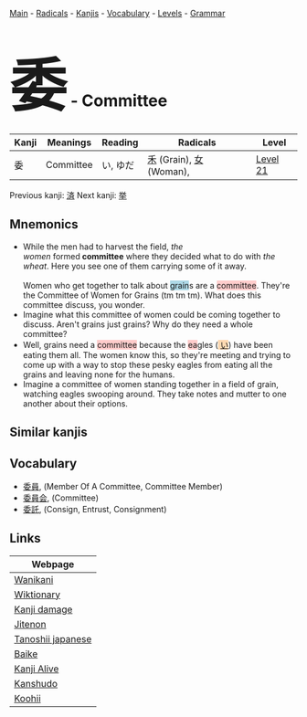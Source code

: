 <style> bigfont {font-size: 100px}</style>
[Main](../README.md) -
[Radicals](../radicals.md) -
[Kanjis](../kanjis.md) -
[Vocabulary](../vocabulary.md) -
[Levels](../levels.md) -
[Grammar](../grammar.md)
# <bigfont> 委</bigfont> - Committee 

| Kanji | Meanings | Reading | Radicals | Level |
| --- | --- | --- | --- | --- |
| 委 | Committee | い, ゆだ | [禾](../radicals/禾.md) (Grain), [女](../radicals/女.md) (Woman),  | [Level 21](../levels/wk_level21.md) |

Previous kanji: [済](済.md) Next kanji: [挙](挙.md) 

## Mnemonics
 * While the men had to harvest the field,&nbsp;<em>the women</em>&nbsp;formed<strong>&nbsp;committee</strong>&nbsp;where they decided what to do with&nbsp;<em>the wheat</em>. Here you see one of them carrying some of it away.<br><br>Women who get together to talk about <span style="background-color:#ADD8E6"> grain</span>s are a <span style="background-color:#ffcccb"> committee</span>. They're the Committee of Women for Grains (tm tm tm). What does this committee discuss, you wonder.
* Imagine what this committee of women could be coming together to discuss. Aren't grains just grains? Why do they need a whole committee?
* Well, grains need a <span style="background-color:#ffcccb"> committee</span> because the <span style="background-color:#ffcccb"> ea</span>gles (<span style="background-color:#fed8b1"> [い](https://jisho.org/search/い)</span>) have been eating them all. The women know this, so they're meeting and trying to come up with a way to stop these pesky eagles from eating all the grains and leaving none for the humans.
* Imagine a committee of women standing together in a field of grain, watching eagles swooping around. They take notes and mutter to one another about their options.


## Similar kanjis
 


## Vocabulary
 * [委員](../vocabulary/委.md), (Member Of A Committee, Committee Member)
* [委員会](../vocabulary/委.md), (Committee)
* [委託](../vocabulary/委.md), (Consign, Entrust, Consignment)



## Links 

| Webpage |
| --- |
| [Wanikani          ](https://www.wanikani.com/kanji/委) |
| [Wiktionary        ](https://en.wiktionary.org/wiki/委) |
| [Kanji damage      ](http://www.kanjidamage.com/kanji/search?utf8=✓&q=委) |
| [Jitenon           ](https://jitenon.com/kanji/委) |
| [Tanoshii japanese ](https://www.tanoshiijapanese.com/dictionary/kanji.cfm?k=委) |
| [Baike             ](https://baike.baidu.com/item/委) |
| [Kanji Alive       ](https://app.kanjialive.com/委) |
| [Kanshudo          ](https://www.kanshudo.com/searchmn?q=委) |
| [Koohii            ](https://kanji.koohii.com/study/kanji/委) |
